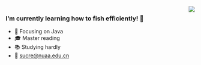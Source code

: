 

<!--
**ucreLighT/sucreLighT** is a ✨ _special_ ✨ repository because its `README.md` (this file) appears on your GitHub profile.
### Hi there 👋
Here are some ideas to get you started:

- 🔭 I’m currently working on ...
- 🌱 I’m currently learning ...
- 👯 I’m looking to collaborate on ...
- 🤔 I’m looking for help with ...
- 💬 Ask me about ...
- 📫 How to reach me: ...
- 😄 Pronouns: ...
- ⚡ Fun fact: ...
-->

<img align="right" src="https://github-readme-stats.vercel.app/api?username=tangtangsama&show_icons=true&theme=cobalt" />
            
### I’m currently learning how to fish efficiently! 👋

- :blue_book: Focusing on Java
- :mortar_board: Master reading
- :books: Studying hardly
- :email: sucre@nuaa.edu.cn




